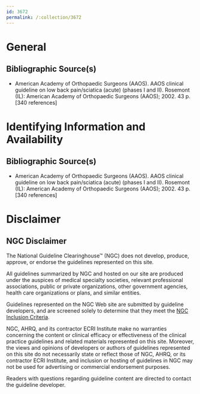 ```yaml
---
id: 3672
permalink: /:collection/3672
---
```


# General

## Bibliographic Source(s)

- American Academy of Orthopaedic Surgeons (AAOS). AAOS clinical guideline on low back pain/sciatica (acute) (phases I and II). Rosemont (IL): American Academy of Orthopaedic Surgeons (AAOS); 2002. 43 p. [340 references]

# Identifying Information and Availability

## Bibliographic Source(s)

- American Academy of Orthopaedic Surgeons (AAOS). AAOS clinical guideline on low back pain/sciatica (acute) (phases I and II). Rosemont (IL): American Academy of Orthopaedic Surgeons (AAOS); 2002. 43 p. [340 references]

# Disclaimer

## NGC Disclaimer

The National Guideline Clearinghouse™ (NGC) does not develop, produce, approve, or endorse the guidelines represented on this site.

All guidelines summarized by NGC and hosted on our site are produced under the auspices of medical specialty societies, relevant professional associations, public or private organizations, other government agencies, health care organizations or plans, and similar entities.

Guidelines represented on the NGC Web site are submitted by guideline developers, and are screened solely to determine that they meet the [NGC Inclusion Criteria](/help-and-about/summaries/inclusion-criteria).

NGC, AHRQ, and its contractor ECRI Institute make no warranties concerning the content or clinical efficacy or effectiveness of the clinical practice guidelines and related materials represented on this site. Moreover, the views and opinions of developers or authors of guidelines represented on this site do not necessarily state or reflect those of NGC, AHRQ, or its contractor ECRI Institute, and inclusion or hosting of guidelines in NGC may not be used for advertising or commercial endorsement purposes.

Readers with questions regarding guideline content are directed to contact the guideline developer.

